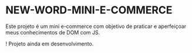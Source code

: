 # NEW-WORD-MINI-E-COMMERCE

  Este projeto é um mini e-commerce com objetivo de praticar e aperfeiçoar meus conhecimentos de DOM com JS. 

! Projeto ainda em desenvolvimento.
